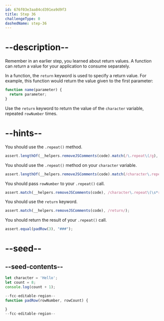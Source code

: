 ```yaml
---
id: 676f03e3aa84cd391ea9d9f3
title: Step 36
challengeType: 0
dashedName: step-36
---
```


# --description--

Remember in an earlier step, you learned about return values. A function can <dfn>return</dfn> a value for your application to consume separately.

In a function, the `return` keyword is used to specify a return value. For example, this function would return the value given to the first parameter:

```js
function name(parameter) {
  return parameter;
}
```

Use the `return` keyword to return the value of the `character` variable, repeated `rowNumber` times.

# --hints--


You should use the `.repeat()` method.

```js
assert.lengthOf(__helpers.removeJSComments(code).match(/\.repeat\(/g), 2);
```

You should use the `.repeat()` method on your `character` variable.

```js
assert.lengthOf(__helpers.removeJSComments(code).match(/character\.repeat\(/g), 2);
```

You should pass `rowNumber` to your `.repeat()` call.

```js
assert.match(__helpers.removeJSComments(code), /character\.repeat\(\s*rowNumber\s*\)/);
```

You should use the `return` keyword.

```js
assert.match(__helpers.removeJSComments(code), /return/);
```

You should return the result of your `.repeat()` call.

```js
assert.equal(padRow(3), "###");
```

# --seed--

## --seed-contents--


```js
let character = 'Hello';
let count = 8;
console.log(count + 1);

--fcc-editable-region--
function padRow(rowNumber, rowCount) {

}
--fcc-editable-region--
```

